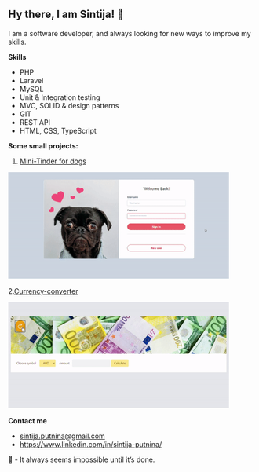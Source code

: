 ## Hy there, I am Sintija! 👋

I am a software developer, and always looking for new ways to improve my skills.

**Skills**
* PHP
* Laravel
* MySQL
* Unit & Integration testing
* MVC, SOLID & design patterns
* GIT
* REST API
* HTML, CSS, TypeScript 


**Some small projects:**
1. [Mini-Tinder for dogs](https://github.com/P-Sintija/dog-tinder)

<img src="https://github.com/P-Sintija/P-Sintija/blob/cb6dee509cff4a0d6da4701216f027b622b1bce6/files/dog-tinder.gif" width="450"/>

2.[Currency-converter](https://github.com/P-Sintija/currency-converter)

<img src="https://github.com/P-Sintija/P-Sintija/blob/cb6dee509cff4a0d6da4701216f027b622b1bce6/files/currency-converter.gif" width="450"/>


**Contact me**
* sintija.putnina@gmail.com
* https://www.linkedin.com/in/sintija-putnina/

🤟 - It always seems impossible until it’s done.
